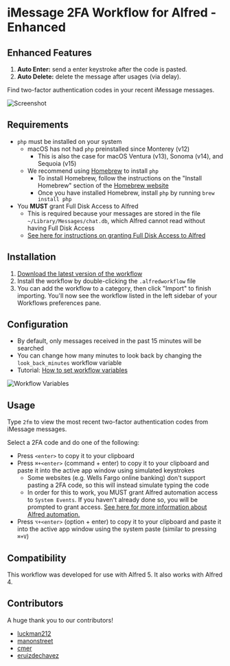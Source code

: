 # iMessage 2FA Workflow for Alfred - Enhanced

## Enhanced Features
1. **Auto Enter:** send a enter keystroke after the code is pasted.
2. **Auto Delete:** delete the message after usages (via delay).

Find two-factor authentication codes in your recent iMessage messages.

![Screenshot](screenshot.png)

## Requirements

* `php` must be installed on your system
  * macOS has not had `php` preinstalled since Monterey (v12)
    * This is also the case for macOS Ventura (v13), Sonoma (v14), and Sequoia (v15)
  * We recommend using [Homebrew](https://brew.sh) to install `php`
    * To install Homebrew, follow the instructions on the "Install Homebrew" section of the [Homebrew website](https://brew.sh)
    * Once you have installed Homebrew, install `php` by running `brew install php`
* You **MUST** grant Full Disk Access to Alfred
  * This is required because your messages are stored in the file `~/Library/Messages/chat.db`, which Alfred cannot read without having Full Disk Access
  * [See here for instructions on granting Full Disk Access to Alfred](https://www.alfredapp.com/help/getting-started/permissions/#full-disk)

## Installation

1. [Download the latest version of the workflow](https://github.com/squatto/alfred-imessage-2fa/releases/latest/download/iMessage.2FA.alfredworkflow)
2. Install the workflow by double-clicking the `.alfredworkflow` file
3. You can add the workflow to a category, then click "Import" to finish importing. You'll now see the workflow listed in the left sidebar of your Workflows preferences pane.

## Configuration

* By default, only messages received in the past 15 minutes will be searched
* You can change how many minutes to look back by changing the `look_back_minutes` workflow variable
* Tutorial: [How to set workflow variables](https://www.alfredapp.com/help/workflows/advanced/variables/#environment)

![Workflow Variables](workflow-variables.png)

## Usage

Type `2fm` to view the most recent two-factor authentication codes from iMessage messages.

Select a 2FA code and do one of the following:

* Press `<enter>` to copy it to your clipboard
* Press `⌘+<enter>` (command + enter) to copy it to your clipboard and paste it into the active app window using simulated keystrokes
  * Some websites (e.g. Wells Fargo online banking) don't support pasting a 2FA code, so this will instead simulate typing the code
  * In order for this to work, you MUST grant Alfred automation access to `System Events`. If you haven't already done so, you will be prompted to grant access. [See here for more information about Alfred automation.](https://www.alfredapp.com/help/getting-started/permissions/#automation) 
* Press `⌥+<enter>` (option + enter) to copy it to your clipboard and paste it into the active app window using the system paste (similar to pressing `⌘+V`)

## Compatibility

This workflow was developed for use with Alfred 5. It also works with Alfred 4.

## Contributors

A huge thank you to our contributors!

* [luckman212](https://github.com/luckman212)
* [manonstreet](https://github.com/manonstreet)
* [cmer](https://github.com/cmer)
* [eruizdechavez](https://github.com/eruizdechavez)
